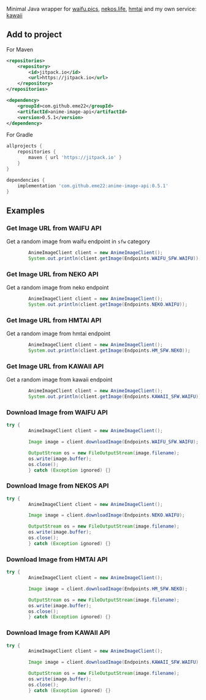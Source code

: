 
Minimal Java wrapper for [waifu.pics](https://waifu.pics), [nekos.life](https://nekos.life), [hmtai](https://hmtai.herokuapp.com) and my own service: [kawaii](https://kawaii.up.railway.app)

## Add to project  
For Maven  
```xml  
<repositories>  
    <repository>  
        <id>jitpack.io</id>  
        <url>https://jitpack.io</url>  
    </repository>  
</repositories>  
```  
```xml  
<dependency>  
    <groupId>com.github.eme22</groupId>  
    <artifactId>anime-image-api</artifactId>  
    <version>0.5.1</version>  
</dependency>  
```  
  
For Gradle  
```groovy  
allprojects {
    repositories {  
        maven { url 'https://jitpack.io' }  
    }
}
```  
```groovy  
dependencies {  
    implementation 'com.github.eme22:anime-image-api:0.5.1'  
}  
```  
## Examples

### Get Image URL from WAIFU API
Get a random image from waifu endpoint in `sfw` category  
```Java  
        AnimeImageClient client = new AnimeImageClient();
        System.out.println(client.getImage(Endpoints.WAIFU_SFW.WAIFU));
```

### Get Image URL from NEKO API
Get a random image from neko endpoint
```Java  
        AnimeImageClient client = new AnimeImageClient();
        System.out.println(client.getImage(Endpoints.NEKO.WAIFU));
```

### Get Image URL from HMTAI API
Get a random image from hmtai endpoint
```Java  
        AnimeImageClient client = new AnimeImageClient();
        System.out.println(client.getImage(Endpoints.HM_SFW.NEKO));
```

### Get Image URL from KAWAII API
Get a random image from kawaii endpoint
```Java  
        AnimeImageClient client = new AnimeImageClient();
        System.out.println(client.getImage(Endpoints.KAWAII_SFW.WAIFU));
```

### Download Image from WAIFU API
```Java
try {
        AnimeImageClient client = new AnimeImageClient();

        Image image = client.downloadImage(Endpoints.WAIFU_SFW.WAIFU);

        OutputStream os = new FileOutputStream(image.filename);
        os.write(image.buffer);
        os.close();
        } catch (Exception ignored) {}
```

### Download Image from NEKOS API
```Java
try {
        AnimeImageClient client = new AnimeImageClient();

        Image image = client.downloadImage(Endpoints.NEKO.WAIFU);

        OutputStream os = new FileOutputStream(image.filename);
        os.write(image.buffer);
        os.close();
        } catch (Exception ignored) {}
```
### Download Image from HMTAI API
```Java
try {
        AnimeImageClient client = new AnimeImageClient();

        Image image = client.downloadImage(Endpoints.HM_SFW.NEKO);

        OutputStream os = new FileOutputStream(image.filename);
        os.write(image.buffer);
        os.close();
        } catch (Exception ignored) {}
```
### Download Image from KAWAII API
```Java
try {
        AnimeImageClient client = new AnimeImageClient();

        Image image = client.downloadImage(Endpoints.KAWAII_SFW.WAIFU);

        OutputStream os = new FileOutputStream(image.filename);
        os.write(image.buffer);
        os.close();
        } catch (Exception ignored) {}
```
